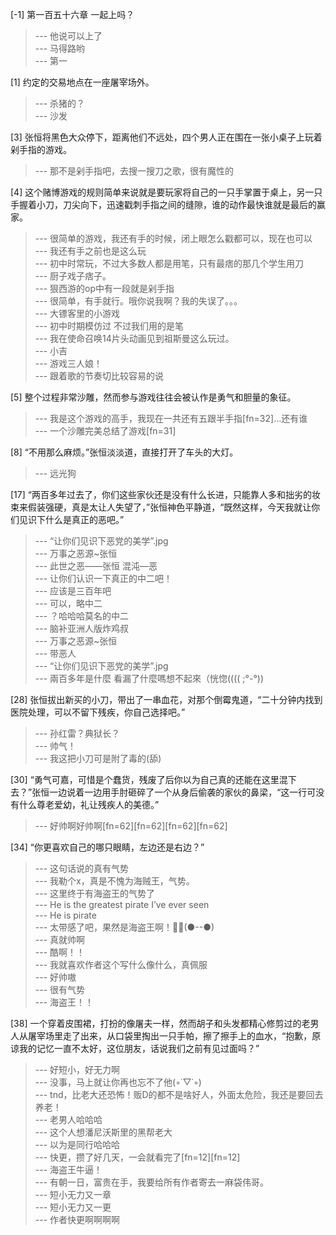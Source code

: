 
[-1] 第一百五十六章 一起上吗？
>--- 他说可以上了<br>
>--- 马得路哟<br>
>--- 第一<br>

[1] 约定的交易地点在一座屠宰场外。
>--- 杀猪的？<br>
>--- 沙发<br>

[3] 张恒将黑色大众停下，距离他们不远处，四个男人正在围在一张小桌子上玩着剁手指的游戏。
>--- 那不是剁手指吧，去搜一搜刀之歌，很有魔性的<br>

[4] 这个赌博游戏的规则简单来说就是要玩家将自己的一只手掌置于桌上，另一只手握着小刀，刀尖向下，迅速戳刺手指之间的缝隙，谁的动作最快谁就是最后的赢家。
>--- 很简单的游戏，我还有手的时候，闭上眼怎么戳都可以，现在也可以<br>
>--- 我还有手之前也是这么玩<br>
>--- 初中时常玩，不过大多数人都是用笔，只有最痞的那几个学生用刀<br>
>--- 厨子戏子痞子。<br>
>--- 狠西游的op中有一段就是剁手指<br>
>--- 很简单，有手就行。哦你说我啊？我的失误了。。。<br>
>--- 大镖客里的小游戏<br>
>--- 初中时期模仿过 不过我们用的是笔<br>
>--- 我在使命召唤14片头动画见到祖斯曼这么玩过。<br>
>--- 小吉<br>
>--- 游戏三人娘！<br>
>--- 跟着歌的节奏切比较容易的说<br>

[5] 整个过程非常沙雕，然而参与游戏往往会被认作是勇气和胆量的象征。
>--- 我是这个游戏的高手，我现在一共还有五跟半手指[fn=32]…还有谁<br>
>--- 一个沙雕完美总结了游戏[fn=31]<br>

[8] “不用那么麻烦。”张恒淡淡道，直接打开了车头的大灯。
>--- 远光狗<br>

[17] “两百多年过去了，你们这些家伙还是没有什么长进，只能靠人多和拙劣的妆束来假装强硬，真是太让人失望了，”张恒神色平静道，“既然这样，今天我就让你们见识下什么是真正的恶吧。”
>--- “让你们见识下恶党的美学”.jpg<br>
>--- 万事之恶源~张恒<br>
>--- 此世之恶——张恒
混沌—恶<br>
>--- 让你们认识一下真正的中二吧！<br>
>--- 应该是三百年吧<br>
>--- 可以，略中二<br>
>--- ？哈哈哈莫名的中二<br>
>--- 脑补亚洲人版炸鸡叔<br>
>--- 万事之恶源~张恒<br>
>--- 带恶人<br>
>--- “让你们见识下恶党的美学”.jpg<br>
>--- 兩百多年是什麼 看漏了什麼嗎想不起來（恍惚(((( ;°-°))<br>

[28] 张恒拔出新买的小刀，带出了一串血花，对那个倒霉鬼道，“二十分钟内找到医院处理，可以不留下残疾，你自己选择吧。”
>--- 孙红雷？典狱长？<br>
>--- 帅气！<br>
>--- 我这把小刀可是附了毒的(舔)<br>

[30] “勇气可嘉，可惜是个蠢货，残废了后你以为自己真的还能在这里混下去？”张恒一边说着一边用手肘砸碎了一个从身后偷袭的家伙的鼻梁，“这一行可没有什么尊老爱幼，礼让残疾人的美德。”
>--- 好帅啊好帅啊[fn=62][fn=62][fn=62][fn=62]<br>

[34] “你更喜欢自己的哪只眼睛，左边还是右边？”
>--- 这句话说的真有气势<br>
>--- 我勒个x，真是不愧为海贼王，气势。<br>
>--- 这里终于有海盗王的气势了<br>
>--- He is the greatest pirate I’ve ever seen<br>
>--- He is pirate<br>
>--- 太带感了吧，果然是海盗王啊！🏴‍☠️(●--●)<br>
>--- 真就帅啊<br>
>--- 酷啊！！<br>
>--- 我就喜欢作者这个写什么像什么，真佩服<br>
>--- 好帅嗷<br>
>--- 很有气势<br>
>--- 海盗王！！<br>

[38] 一个穿着皮围裙，打扮的像屠夫一样，然而胡子和头发都精心修剪过的老男人从屠宰场里走了出来，从口袋里掏出一只手帕，擦了擦手上的血水，“抱歉，原谅我的记忆一直不太好，这位朋友，话说我们之前有见过面吗？”
>--- 好短小，好无力啊<br>
>--- 没事，马上就让你再也忘不了他(◦˙▽˙◦)<br>
>--- tnd，比老大还恐怖！贩D的都不是啥好人，外面太危险，我还是要回去养老！<br>
>--- 老男人哈哈哈<br>
>--- 这个人想潘尼沃斯里的黑帮老大<br>
>--- 以为是同行哈哈哈<br>
>--- 快更，攒了好几天，一会就看完了[fn=12][fn=12]<br>
>--- 海盗王牛逼！<br>
>--- 有朝一日，富贵在手，我要给所有作者寄去一麻袋伟哥。<br>
>--- 短小无力又一章<br>
>--- 短小无力又一更<br>
>--- 作者快更啊啊啊啊<br>
